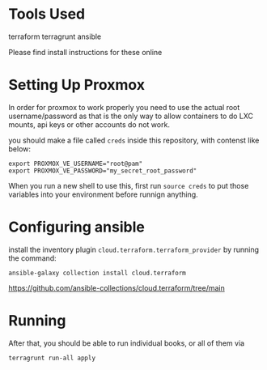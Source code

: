 Tools Used
================================================================================

terraform
terragrunt
ansible

Please find install instructions for these online


Setting Up Proxmox
================================================================================

In order for proxmox to work properly you need to use the actual root
username/password as that is the only way to allow containers to do LXC mounts,
api keys or other accounts do not work.

you should make a file called `creds` inside this repository, with contenst like
below:

```
export PROXMOX_VE_USERNAME="root@pam"
export PROXMOX_VE_PASSWORD="my_secret_root_password"
```

When you run a new shell to use this, first run `source creds` to put those
variables into your environment before runnign anything.


Configuring ansible
================================================================================
install the inventory plugin `cloud.terraform.terraform_provider` by running the
command:
```
ansible-galaxy collection install cloud.terraform
```
https://github.com/ansible-collections/cloud.terraform/tree/main

Running
================================================================================

After that, you should be able to run individual books, or all of them via

```
terragrunt run-all apply
```
